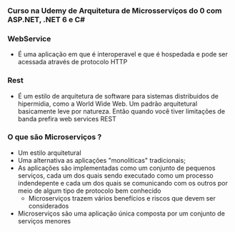 ### Curso na Udemy de Arquitetura de Microsserviços do 0 com ASP.NET, .NET 6 e C#

### WebService
- É uma aplicação em que é interoperavel e que é hospedada e pode ser acessada através de protocolo HTTP

### Rest
- É um estilo de arquitetura de software para sistemas distribuidos de hipermidia, como a World Wide Web. Um padrão arquitetural basicamente leve por natureza. Então quando você tiver limitações de banda prefira web services REST

### O que são Microserviços ? 
- Um estilo arquitetural
- Uma alternativa as aplicações "monoliticas" tradicionais;
- As aplicações são implementadas como um conjunto de pequenos serviços, cada um dos quais sendo executado como um processo indendepente e cada um dos quais se comunicando com os outros por meio de algum tipo de protocolo bem conhecido
   - Microserviços trazem vários benefícios e riscos que devem ser considerados
- Microserviços são uma aplicação única composta por um conjunto de serviços menores
